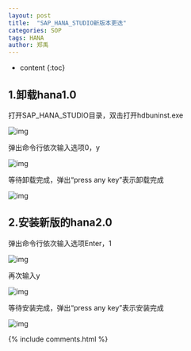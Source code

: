 ```yaml
---
layout: post
title:  "SAP_HANA_STUDIO新版本更迭"
categories: SOP
tags: HANA
author: 郑禹
---
```


* content
{:toc}

## 1.卸载hana1.0

打开SAP_HANA_STUDIO目录，双击打开hdbuninst.exe

![img](C:/Users/00357381/AppData/Local/YNote/data/zhengyulove1234@163.com/4758ccc6691d498a98f289fe762bea5c/clipboard.png)

弹出命令行依次输入选项0，y





![img](C:/Users/00357381/AppData/Local/YNote/data/zhengyulove1234@163.com/597ef7f07945436b8811f4e64379c521/clipboard.png)

等待卸载完成，弹出“press any key”表示卸载完成

![img](C:/Users/00357381/AppData/Local/YNote/data/zhengyulove1234@163.com/c989e239171549b591d01f54798ee2e4/clipboard.png)

## 2.安装新版的hana2.0

弹出命令行依次输入选项Enter，1

![img](C:/Users/00357381/AppData/Local/YNote/data/zhengyulove1234@163.com/35d0464b54c54ce29efbf09e191219d1/clipboard.png)

再次输入y

![img](C:/Users/00357381/AppData/Local/YNote/data/zhengyulove1234@163.com/a36648ce16ef42519cebbcda15e44b26/clipboard.png)

等待安装完成，弹出“press any key”表示安装完成

![img](C:/Users/00357381/AppData/Local/YNote/data/zhengyulove1234@163.com/eba196a376eb465e993f403d7ff28c7c/clipboard.png)



{% include comments.html %}
